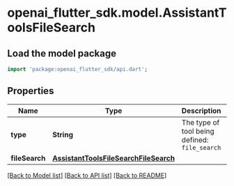 # openai_flutter_sdk.model.AssistantToolsFileSearch

## Load the model package
```dart
import 'package:openai_flutter_sdk/api.dart';
```

## Properties
Name | Type | Description | Notes
------------ | ------------- | ------------- | -------------
**type** | **String** | The type of tool being defined: `file_search` | 
**fileSearch** | [**AssistantToolsFileSearchFileSearch**](AssistantToolsFileSearchFileSearch.md) |  | [optional] 

[[Back to Model list]](../README.md#documentation-for-models) [[Back to API list]](../README.md#documentation-for-api-endpoints) [[Back to README]](../README.md)


